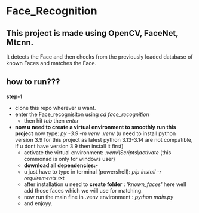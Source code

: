# Face_Recognition

## This project is made using OpenCV, FaceNet, Mtcnn.
It detects the Face and then checks from the previously loaded database of known Faces and matches the Face.

## how to run???
**step-1**
- clone this repo wherever u want.
- enter the Face_recognisiton using
      *cd face_recognition*
    - then hit *tab* then *enter*
- **now u need to create a virtual environment to smoothly run this project**
      now type:
      *py -3.9 -m venv .venv*
      (u need to install python version 3.9 for this project as latest python 3.13-3.14 are not compatible, if u dont have version 3.9 then install it first)
    - activate the virtual environment:
         *.venv\Scripts\activate*
          (this commonad is only for windows user)
    - **download all dependencies:-**
    -  u just have to type in terminal (powershell):
          *pip install -r requirements.txt*
    -  after installation u need to **create folder** :
          *'known_faces'*
           here well add those faces which we will use for matching.
    -  now run the main fine in .venv environment :
           *python main.py*
    -  and enjoyy.
